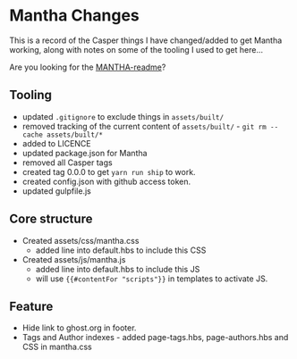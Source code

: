 # Mantha Changes

This is a record of the Casper things I have changed/added to get Mantha working, along with notes on some of the tooling I used to get here...

Are you looking for the [MANTHA-readme](README.md)?


## Tooling

* updated ``.gitignore`` to exclude things in ``assets/built/``
* removed tracking of the current content of ``assets/built/`` - ``git rm --cache assets/built/*``
* added to LICENCE
* updated package.json for Mantha
* removed all Casper tags
* created tag 0.0.0 to get ``yarn run ship`` to work.
* created config.json with github access token.
* updated gulpfile.js

## Core structure

* Created assets/css/mantha.css
  * added line into default.hbs to include this CSS
* Created assets/js/mantha.js
  * added line into default.hbs to include this JS
  * will use `{{#contentFor "scripts"}}` in templates to activate JS.


## Feature

* Hide link to ghost.org in footer.
* Tags and Author indexes - added page-tags.hbs, page-authors.hbs and CSS in mantha.css